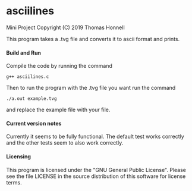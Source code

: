 # asciilines
Mini Project
Copyright (C) 2019 Thomas Honnell

This program takes a .tvg file and converts it to ascii format and prints.

#### Build and Run

Compile the code by running the command

    g++ asciilines.c

Then to run the program with the .tvg file you want run the command

    ./a.out example.tvg

and replace the example file with your file.

#### Current version notes

Currently it seems to be fully functional. The default test works correctly and the other tests seem to also work correctly.

#### Licensing

This program is licensed under the "GNU General Public License". Please see the file LICENSE in the source distribution of this software for license terms.
